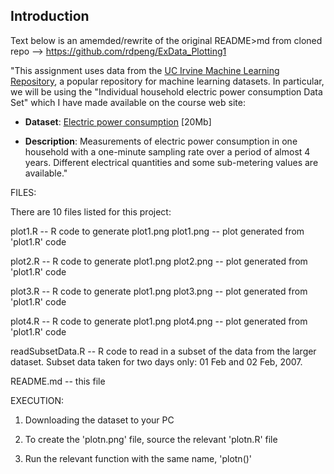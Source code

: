 ## Introduction

Text below is an amemded/rewrite of the original README>md from
cloned repo --> https://github.com/rdpeng/ExData_Plotting1

"This assignment uses data from
the <a href="http://archive.ics.uci.edu/ml/">UC Irvine Machine
Learning Repository</a>, a popular repository for machine learning
datasets. In particular, we will be using the "Individual household
electric power consumption Data Set" which I have made available on
the course web site:


* <b>Dataset</b>: <a href="https://d396qusza40orc.cloudfront.net/exdata%2Fdata%2Fhousehold_power_consumption.zip">Electric power consumption</a> [20Mb]

* <b>Description</b>: Measurements of electric power consumption in
one household with a one-minute sampling rate over a period of almost
4 years. Different electrical quantities and some sub-metering values
are available."


FILES:

There are 10 files listed for this project:

plot1.R -- R code to generate plot1.png
plot1.png -- plot generated from 'plot1.R' code

plot2.R -- R code to generate plot1.png
plot2.png -- plot generated from 'plot1.R' code

plot3.R -- R code to generate plot1.png
plot3.png -- plot generated from 'plot1.R' code

plot4.R -- R code to generate plot1.png
plot4.png -- plot generated from 'plot1.R' code

readSubsetData.R -- R code to read in a subset of the data from the larger dataset.
                    Subset data taken for two days only: 01 Feb and 02 Feb, 2007.

README.md -- this file


EXECUTION:

1.	Downloading the dataset to your PC

2.	To create the 'plotn.png' file, source the relevant 'plotn.R' file

4.	Run the relevant function with the same name, 'plotn()'


